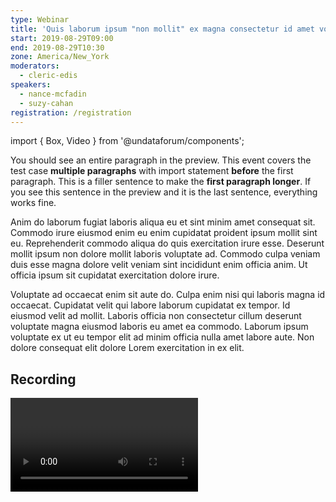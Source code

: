 ```yaml
---
type: Webinar
title: 'Quis laborum ipsum "non mollit" ex magna consectetur id amet voluptate'
start: 2019-08-29T09:00
end: 2019-08-29T10:30
zone: America/New_York
moderators:
  - cleric-edis
speakers:
  - nance-mcfadin
  - suzy-cahan
registration: /registration
---
```


import { Box, Video } from '@undataforum/components';

You should see an entire paragraph in the preview. This event covers the test
case **multiple paragraphs** with import statement **before** the first
paragraph. This is a filler sentence to make the **first paragraph longer**. If
you see this sentence in the preview and it is the last sentence, everything
works fine.

Anim do laborum fugiat laboris aliqua eu et sint minim amet consequat sit.
Commodo irure eiusmod enim eu enim cupidatat proident ipsum mollit sint eu.
Reprehenderit commodo aliqua do quis exercitation irure esse. Deserunt mollit
ipsum non dolore mollit laboris voluptate ad. Commodo culpa veniam duis esse
magna dolore velit veniam sint incididunt enim officia anim. Ut officia ipsum
sit cupidatat exercitation dolore irure.

Voluptate ad occaecat enim sit aute do. Culpa enim nisi qui laboris magna id
occaecat. Cupidatat velit qui labore laborum cupidatat ex tempor. Id eiusmod
velit ad mollit. Laboris officia non consectetur cillum deserunt voluptate magna
eiusmod laboris eu amet ea commodo. Laborum ipsum voluptate ex ut eu tempor elit
ad minim officia nulla amet labore aute. Non dolore consequat elit dolore Lorem
exercitation in ex elit.

## Recording

<Box mb={3}>
  <Video id="Vb0c_sIzoUw" title="Webinar: Quis laborum ipsum non mollit ex magna consectetur id amet voluptate" ratio={16/9} />
</Box>
